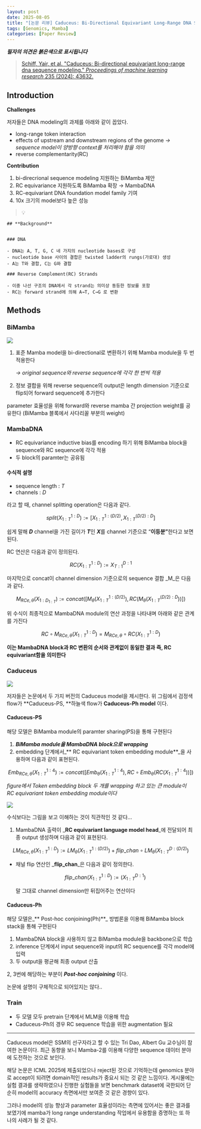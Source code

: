 ```yaml
---
layout: post
date: 2025-08-05
title: "[논문 리뷰] Caduceus: Bi-Directional Equivariant Long-Range DNA Sequence Modeling"
tags: [Genomics, Mamba]
categories: [Paper Review]
---
```


<span class="notion-red">_**필자의 의견은 붉은색으로 표시됩니다**_</span>


> [Schiff, Yair, et al. "Caduceus: Bi-directional equivariant long-range dna sequence modeling." ](https://pmc.ncbi.nlm.nih.gov/articles/PMC12189541/)[_Proceedings of machine learning research_](https://pmc.ncbi.nlm.nih.gov/articles/PMC12189541/)[ 235 (2024): 43632.](https://pmc.ncbi.nlm.nih.gov/articles/PMC12189541/)



## Introduction


**Challenges**


저자들은 DNA modeling의 과제를 아래와 같이 꼽았다.

- long-range token interaction
- effects of upstream and downstream regions of the genome 
_→ sequence model이 양방향 context를 처리해야 함을 의미_
- reverse complementarity(RC)

**Contribution**

1. bi-direcrional sequence modeling 지원하는 BiMamba 제안
1. RC equivariance 지원하도록 BiMamba 확장 → MambaDNA
1. RC-equivariant DNA foundation model family 기여
1. 10x 크기의 model보다 높은 성능

> 💡 


	## **Background**


	### DNA

	- DNA는 A, T, G, C 네 가지의 nucleotide bases로 구성
	- nucleotide base 사이의 결합은 twisted ladder의 rungs(가로대) 생성
	- A는 T와 결합, C는 G와 결합

	### Reverse Complement(RC) Strands

	- 이중 나선 구조의 DNA에서 각 strand는 의미상 동등한 정보를 포함
	- RC는 forward strand에 의해 A→T, C→G 로 변환


## Methods



### BiMamba


![](https://prod-files-secure.s3.us-west-2.amazonaws.com/542b861c-36a8-4051-84e5-8804b6728dba/2c247d59-7815-4980-99f0-8f0d21f445a7/image.png?X-Amz-Algorithm=AWS4-HMAC-SHA256&X-Amz-Content-Sha256=UNSIGNED-PAYLOAD&X-Amz-Credential=ASIAZI2LB466TZH6L6AB%2F20250817%2Fus-west-2%2Fs3%2Faws4_request&X-Amz-Date=20250817T190049Z&X-Amz-Expires=3600&X-Amz-Security-Token=IQoJb3JpZ2luX2VjEEcaCXVzLXdlc3QtMiJIMEYCIQDqjwV%2FHLTr7o77EsanOSvd4z9FsCeg9zzZ%2BtmkEtX18wIhAJZo%2FOuPpFwoHq%2FPjrG4r73%2BogpmAtEsDT0qvsqWBQm1KogECJD%2F%2F%2F%2F%2F%2F%2F%2F%2F%2FwEQABoMNjM3NDIzMTgzODA1IgzayLnP2i0TGgM2zmQq3AMd6SjFKXCTVmv%2FbDpKSn1CACkS0iiABGeAi5CseDWq0kStVuMsD4Gt971zfIahe3AzcO%2BlF3bPyAUKNacE0HVa7HbnOnBxaDHB6zcpciZ0A9pXoCx3l6Yw6YTLnBFuLei4RPjDXreOGW9pGNUx21R4KpfdKXJDRzSCZQFFQBzuaTsBJO0TICG0d3JKi5g2vfG0etOiLraHP%2FQyKxmpO38TPUQx8jHK%2Fv5gOXXqWACsLwzP2gh1fXGw5MxeQL%2F1H9PT6Y%2Fm0hta4YdioC6ntjXjZn%2BVt6kUp3qAeUQWhHgmIG89O51GqdqWm6r6ixpSrgvZJCIjEOOBAhSFhBVXNTj3aTwF9sb%2B7rOI5nMi6tggugjGmEGBgpjB6JuIVRlHBHRIX10QB4EPFaaor1Ydrlyeat7K47AzXoVBRIGOXSGWQY2RKN7d1WVtQKyzbfFqL3yjqFTtkG22BOWthpR2e9OqJFkVlTnQNaPr1y6lzuyEM2Jw2MLgAaLxQ88fE7X7rIfBDN5vsS7DjBpsMgpXGn3C1j03LgLxXatKlQgIE%2BaRVGRHNCI4AR1LlaI0hF8M%2B04wdQRPSYEvItg0P6yffoCj0IFXUYtoDfEK%2BXylyHfgZNqI2Hfpk6ruebJ8MjC50YfFBjqkAY4%2BuxhJ1GKULWyHgp494VtxQH8QS7Q1EZuF7SayVfDb3tQ7c%2BFxnKSXSOtC2IOpgYcmkyNinb00LX2Km2mH%2B9oMkdVjFQLK7X9EF3eENUGzvwIsNwMlRf3zhxAQqJWIM3uyQoXKcZ2%2BrMUTPm0jIYBUt%2B6XYYCPSjuolvB8K%2FbdZa3W%2FWEky2Nhk0eapLmKLQpPiTdqNuGSvuslWeEo%2B7Z08TCA&X-Amz-Signature=634760fea518e2aadcd99a4c6036be7e1d0703f7369e22c04f690846c738914d&X-Amz-SignedHeaders=host&x-amz-checksum-mode=ENABLED&x-id=GetObject)

1. 표준 Mamba model을 bi-directional로 변환하기 위해 Mamba module을 두 번 적용한다

	_→ original sequence와 reverse sequence에 각각 한 번씩 적용_

1. 정보 결합을 위해 reverse sequence의 output은 length dimension 기준으로 flip되어 forward sequence에 추가한다

parameter 효율성을 위해 forward와 reverse mamba 간 projection weight를 공유한다 (BiMamba 블록에서 사다리꼴 부분의 weight)



### MambaDNA

- RC equivariance inductive bias를 encoding 하기 위해 BiMamba block을 sequence와 RC sequence에 각각 적용
- 두 block의 paramter는 공유됨


#### 수식적 설명

- sequence length : _T_
- channels : _D_

라고 할 때,  channel splitting operation은 다음과 같다.


$$
split(X^{1:D}_{1:T}):=[X^{1:(D/2)}_{1:T},X^{(D/2):D}_{1:T}]
$$


<span class="notion-red">쉽게 말해 </span><span class="notion-red">_**D**_</span><span class="notion-red"> channel을 가진 길이가 </span><span class="notion-red">_**T**_</span><span class="notion-red">인 </span><span class="notion-red">_**X**_</span><span class="notion-red">를 channel 기준으로 “</span><span class="notion-red">**이등분”**</span><span class="notion-red">한다고 보면 된다.</span>


RC 연산은 다음과 같이 정의된다.


$$
RC(X^{1:D}_{1:T}):=X^{D:1}_{T:1}
$$


마지막으로 concat이 channel dimension 기준으로의 sequence 결합 _M_은 다음과 같다.


$$
M_{RCe,\theta}(X_{1:D_{1:T}}):=concat([M_{\theta}(X^{1:(D/2)}_{1:T}),RC(M_{\theta}(X^{(D/2):D}_{1:T}))])
$$


위 수식이 최종적으로 MambaDNA module의 연산 과정을 나타내며 아래와 같은 관계를 가진다


$$
RC\circ M_{RCe,\theta}(X^{1:D}_{1:T}) = M_{RCe,\theta} \circ RC(X^{1:D}_{1:T})
$$


**이는 MambaDNA block과 RC 변환의 순서와 관계없이 동일한 결과 즉, RC equivariant함을 의미한다**



### Caduceus


![](https://prod-files-secure.s3.us-west-2.amazonaws.com/542b861c-36a8-4051-84e5-8804b6728dba/f94a60d7-8145-473b-aef9-7c68d3ec604a/image.png?X-Amz-Algorithm=AWS4-HMAC-SHA256&X-Amz-Content-Sha256=UNSIGNED-PAYLOAD&X-Amz-Credential=ASIAZI2LB466TZH6L6AB%2F20250817%2Fus-west-2%2Fs3%2Faws4_request&X-Amz-Date=20250817T190050Z&X-Amz-Expires=3600&X-Amz-Security-Token=IQoJb3JpZ2luX2VjEEcaCXVzLXdlc3QtMiJIMEYCIQDqjwV%2FHLTr7o77EsanOSvd4z9FsCeg9zzZ%2BtmkEtX18wIhAJZo%2FOuPpFwoHq%2FPjrG4r73%2BogpmAtEsDT0qvsqWBQm1KogECJD%2F%2F%2F%2F%2F%2F%2F%2F%2F%2FwEQABoMNjM3NDIzMTgzODA1IgzayLnP2i0TGgM2zmQq3AMd6SjFKXCTVmv%2FbDpKSn1CACkS0iiABGeAi5CseDWq0kStVuMsD4Gt971zfIahe3AzcO%2BlF3bPyAUKNacE0HVa7HbnOnBxaDHB6zcpciZ0A9pXoCx3l6Yw6YTLnBFuLei4RPjDXreOGW9pGNUx21R4KpfdKXJDRzSCZQFFQBzuaTsBJO0TICG0d3JKi5g2vfG0etOiLraHP%2FQyKxmpO38TPUQx8jHK%2Fv5gOXXqWACsLwzP2gh1fXGw5MxeQL%2F1H9PT6Y%2Fm0hta4YdioC6ntjXjZn%2BVt6kUp3qAeUQWhHgmIG89O51GqdqWm6r6ixpSrgvZJCIjEOOBAhSFhBVXNTj3aTwF9sb%2B7rOI5nMi6tggugjGmEGBgpjB6JuIVRlHBHRIX10QB4EPFaaor1Ydrlyeat7K47AzXoVBRIGOXSGWQY2RKN7d1WVtQKyzbfFqL3yjqFTtkG22BOWthpR2e9OqJFkVlTnQNaPr1y6lzuyEM2Jw2MLgAaLxQ88fE7X7rIfBDN5vsS7DjBpsMgpXGn3C1j03LgLxXatKlQgIE%2BaRVGRHNCI4AR1LlaI0hF8M%2B04wdQRPSYEvItg0P6yffoCj0IFXUYtoDfEK%2BXylyHfgZNqI2Hfpk6ruebJ8MjC50YfFBjqkAY4%2BuxhJ1GKULWyHgp494VtxQH8QS7Q1EZuF7SayVfDb3tQ7c%2BFxnKSXSOtC2IOpgYcmkyNinb00LX2Km2mH%2B9oMkdVjFQLK7X9EF3eENUGzvwIsNwMlRf3zhxAQqJWIM3uyQoXKcZ2%2BrMUTPm0jIYBUt%2B6XYYCPSjuolvB8K%2FbdZa3W%2FWEky2Nhk0eapLmKLQpPiTdqNuGSvuslWeEo%2B7Z08TCA&X-Amz-Signature=f5889cc777d6a48e7de28c83afe33fc237312da491400800322a7edd4bc8932e&X-Amz-SignedHeaders=host&x-amz-checksum-mode=ENABLED&x-id=GetObject)


저자들은 논문에서 두 가지 버전의 Caduceus model을 제시한다. 위 그림에서 검정색 flow가 **Caduceus-PS, **하늘색 flow가 **Caduceus-Ph model** 이다.



#### Caduceus-PS


해당 모델은 BiMamba module의 paramter sharing(PS)을 통해 구현된다

1. _**BiMamba module을 MambaDNA block으로 wrapping**_
1. embedding 단계에서_** RC equivariant token embedding module**_을 사용하며 다음과 같이 표현된다.

$$
Emb_{RCe,\theta}(X^{1:4}_{1:T}):=concat([Emb_{\theta}(X^{1:4}_{1:T}),RC \circ Emb_{\theta}(RC(X^{1:4}_{1:T}))])
$$


_figure에서 Token embedding block 두 개를 wrapping 하고 있는 큰 module이 RC equivariant token embedding module이다_


![](https://prod-files-secure.s3.us-west-2.amazonaws.com/542b861c-36a8-4051-84e5-8804b6728dba/b175e4da-71eb-4e91-8c23-a06dabe673c9/image.png?X-Amz-Algorithm=AWS4-HMAC-SHA256&X-Amz-Content-Sha256=UNSIGNED-PAYLOAD&X-Amz-Credential=ASIAZI2LB466TZH6L6AB%2F20250817%2Fus-west-2%2Fs3%2Faws4_request&X-Amz-Date=20250817T190050Z&X-Amz-Expires=3600&X-Amz-Security-Token=IQoJb3JpZ2luX2VjEEcaCXVzLXdlc3QtMiJIMEYCIQDqjwV%2FHLTr7o77EsanOSvd4z9FsCeg9zzZ%2BtmkEtX18wIhAJZo%2FOuPpFwoHq%2FPjrG4r73%2BogpmAtEsDT0qvsqWBQm1KogECJD%2F%2F%2F%2F%2F%2F%2F%2F%2F%2FwEQABoMNjM3NDIzMTgzODA1IgzayLnP2i0TGgM2zmQq3AMd6SjFKXCTVmv%2FbDpKSn1CACkS0iiABGeAi5CseDWq0kStVuMsD4Gt971zfIahe3AzcO%2BlF3bPyAUKNacE0HVa7HbnOnBxaDHB6zcpciZ0A9pXoCx3l6Yw6YTLnBFuLei4RPjDXreOGW9pGNUx21R4KpfdKXJDRzSCZQFFQBzuaTsBJO0TICG0d3JKi5g2vfG0etOiLraHP%2FQyKxmpO38TPUQx8jHK%2Fv5gOXXqWACsLwzP2gh1fXGw5MxeQL%2F1H9PT6Y%2Fm0hta4YdioC6ntjXjZn%2BVt6kUp3qAeUQWhHgmIG89O51GqdqWm6r6ixpSrgvZJCIjEOOBAhSFhBVXNTj3aTwF9sb%2B7rOI5nMi6tggugjGmEGBgpjB6JuIVRlHBHRIX10QB4EPFaaor1Ydrlyeat7K47AzXoVBRIGOXSGWQY2RKN7d1WVtQKyzbfFqL3yjqFTtkG22BOWthpR2e9OqJFkVlTnQNaPr1y6lzuyEM2Jw2MLgAaLxQ88fE7X7rIfBDN5vsS7DjBpsMgpXGn3C1j03LgLxXatKlQgIE%2BaRVGRHNCI4AR1LlaI0hF8M%2B04wdQRPSYEvItg0P6yffoCj0IFXUYtoDfEK%2BXylyHfgZNqI2Hfpk6ruebJ8MjC50YfFBjqkAY4%2BuxhJ1GKULWyHgp494VtxQH8QS7Q1EZuF7SayVfDb3tQ7c%2BFxnKSXSOtC2IOpgYcmkyNinb00LX2Km2mH%2B9oMkdVjFQLK7X9EF3eENUGzvwIsNwMlRf3zhxAQqJWIM3uyQoXKcZ2%2BrMUTPm0jIYBUt%2B6XYYCPSjuolvB8K%2FbdZa3W%2FWEky2Nhk0eapLmKLQpPiTdqNuGSvuslWeEo%2B7Z08TCA&X-Amz-Signature=847cacf8aca69cba2d2411c8fb42cd8f9c887dd4de0c193da99e67cc7e78ff76&X-Amz-SignedHeaders=host&x-amz-checksum-mode=ENABLED&x-id=GetObject)


<span class="notion-red">수식보다는 그림을 보고 이해하는 것이 직관적인 것 같다…</span>

1. MambaDNA 출력이 _**RC equivariant language model head**_에 전달되어 최종 output 생성하며 다음과 같이 표현된다.

$$
LM_{RCe,\theta}(X^{1:D}_{1:T}):= LM_{\theta}(X^{1:(D/2)}_{1:T})+flip\_chan\circ LM_{\theta}(X^{D:(D/2)}_{1:T})
$$

- 채널 flip 연산인 _**flip\_chan**_은 다음과 같이 정의한다.

	$$
	flip\_chan(X^{1:D}_{1:T}):=(X^{D:1}_{1:T})
	$$


	말 그대로 channel dimension만 뒤집어주는 연산이다



#### Caduceus-Ph


해당 모델은_** Post-hoc conjoining(Ph)**_ 방법론을 이용해 BiMamba block stack을 통해 구현된다

1. MambaDNA block을 사용하지 않고 BiMamba module을 backbone으로 학습
1. inference 단계에서 input sequence와 input의 RC sequence를 각각 model에 입력
1. 두 output을 평균해 최종 output 산출

2, 3번에 해당하는 부분이 _**Post-hoc conjoining**_ 이다.


<span class="notion-red">논문에 설명이 구체적으로 되어있지는 않다..</span>



### Train

- 두 모델 모두 pretrain 단계에서 MLM을 이용해 학습
- Caduceus-Ph의 경우 RC sequence 학습을 위한 augmentation 필요

---


<span class="notion-red">Caduceus model은 SSM의 선구자라고 할 수 있는 Tri Dao, Albert Gu 교수님이 참여한 논문이다. 최근 동향을 보니 Mamba-2를 이용해 다양한 sequence 데이터 분야에 도전하는 것으로 보인다.</span>


<span class="notion-red">해당 논문은 ICML 2025에 제출되었으나 reject된 것으로 기억하는데 genomics 분야로 accept이 되려면 domain적인 results가 중요시 되는 것 같은 느낌이다. 게시물에는 실험 결과를 생략하였으나 진행한 실험들을 보면 benchmark dataset에 국한되어 단순히 model의 accuracy 측면에서만 보여준 것 같은 경향이 있다.</span>


<span class="notion-red">그러나 model의 성능 향상과 parameter 효율성이라는 측면에 있어서는 좋은 결과를 보였기에 mamba가 long range understanding 작업에서 유용함을 증명하는 또 하나의 사례가 될 것 같다.</span>

